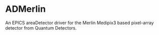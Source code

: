 # ADMerlin
An EPICS areaDetector driver for the Merlin Medipix3 based pixel-array detector from Quantum Detectors.
